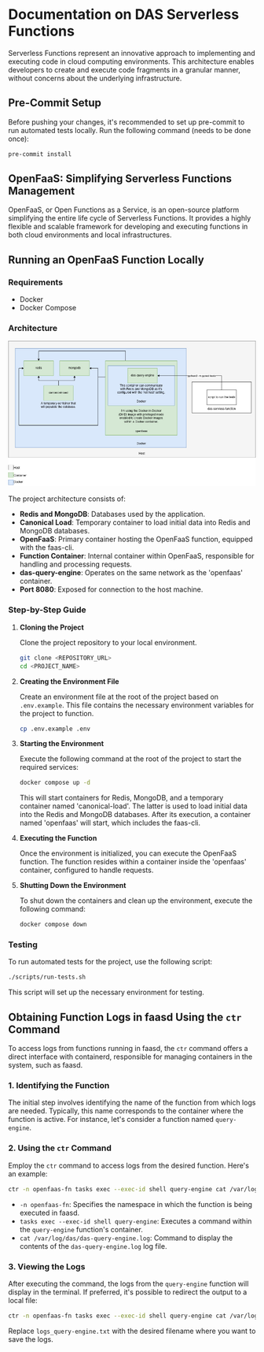 # Documentation on DAS Serverless Functions

Serverless Functions represent an innovative approach to implementing and executing code in cloud computing environments. This architecture enables developers to create and execute code fragments in a granular manner, without concerns about the underlying infrastructure.

## Pre-Commit Setup

Before pushing your changes, it's recommended to set up pre-commit to run automated tests locally. Run the following command (needs to be done once):

```bash
pre-commit install
```

## OpenFaaS: Simplifying Serverless Functions Management

OpenFaaS, or Open Functions as a Service, is an open-source platform simplifying the entire life cycle of Serverless Functions. It provides a highly flexible and scalable framework for developing and executing functions in both cloud environments and local infrastructures.

## Running an OpenFaaS Function Locally

### Requirements
- Docker
- Docker Compose

### Architecture

![Architecture](./docs/images/local-architecture.jpg)

The project architecture consists of:

- **Redis and MongoDB**: Databases used by the application.
- **Canonical Load**: Temporary container to load initial data into Redis and MongoDB databases.
- **OpenFaaS**: Primary container hosting the OpenFaaS function, equipped with the faas-cli.
- **Function Container**: Internal container within OpenFaaS, responsible for handling and processing requests.
- **das-query-engine**: Operates on the same network as the 'openfaas' container.
- **Port 8080**: Exposed for connection to the host machine.


### Step-by-Step Guide

1. **Cloning the Project**
   
   Clone the project repository to your local environment.

   ```bash
   git clone <REPOSITORY_URL>
   cd <PROJECT_NAME>
   ```

2. **Creating the Environment File**

   Create an environment file at the root of the project based on `.env.example`. This file contains the necessary environment variables for the project to function.

   ```bash
   cp .env.example .env
   ```

3. **Starting the Environment**

   Execute the following command at the root of the project to start the required services:

   ```bash
   docker compose up -d
   ```

   This will start containers for Redis, MongoDB, and a temporary container named 'canonical-load'. The latter is used to load initial data into the Redis and MongoDB databases. After its execution, a container named 'openfaas' will start, which includes the faas-cli.

4. **Executing the Function**

   Once the environment is initialized, you can execute the OpenFaaS function. The function resides within a container inside the 'openfaas' container, configured to handle requests.

5. **Shutting Down the Environment**

   To shut down the containers and clean up the environment, execute the following command:

   ```bash
   docker compose down
   ```

### Testing

To run automated tests for the project, use the following script:

```bash
./scripts/run-tests.sh
```

This script will set up the necessary environment for testing.



## Obtaining Function Logs in faasd Using the `ctr` Command

To access logs from functions running in faasd, the `ctr` command offers a direct interface with containerd, responsible for managing containers in the system, such as faasd.

### 1. Identifying the Function

The initial step involves identifying the name of the function from which logs are needed. Typically, this name corresponds to the container where the function is active. For instance, let's consider a function named `query-engine`.

### 2. Using the `ctr` Command

Employ the `ctr` command to access logs from the desired function. Here's an example:

```bash
ctr -n openfaas-fn tasks exec --exec-id shell query-engine cat /var/log/das/das-query-engine.log
```

- `-n openfaas-fn`: Specifies the namespace in which the function is being executed in faasd.
- `tasks exec --exec-id shell query-engine`: Executes a command within the `query-engine` function's container.
- `cat /var/log/das/das-query-engine.log`: Command to display the contents of the `das-query-engine.log` log file.

### 3. Viewing the Logs

After executing the command, the logs from the `query-engine` function will display in the terminal. If preferred, it's possible to redirect the output to a local file:

```bash
ctr -n openfaas-fn tasks exec --exec-id shell query-engine cat /var/log/das/das-query-engine.log > logs_query-engine.txt
```

Replace `logs_query-engine.txt` with the desired filename where you want to save the logs.

